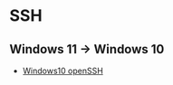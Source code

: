 # SSH

##  Windows 11 $\to$ Windows 10
  - [Windows10 openSSH](https://blog.csdn.net/weixin_43064185/article/details/90080815)
